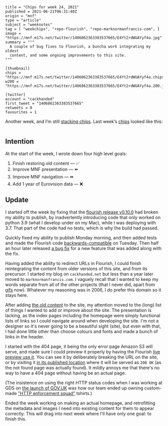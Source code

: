 ```
title = "Chips for week 24, 2021"
published = 2021-06-21T06:31:40Z
origin = "mnf"
type = "article"
subject = "weeknotes"
tag = [ "weekchips", "repo-flourish", "repo-marknormanfrancis-com", ]
image = "https://mnf.m17s.net/twitter/1406862363383537665/E4Yt2rdWUAYyf4a.jpg"
summary = """
  A couple of bug fixes to Flourish, a buncha work integrating my oldest
  content, and some ongoing improvements to this site.
"""

[thumbnail]
chips = "https://mnf.m17s.net/twitter/1406862363383537665/E4Yt2rdWUAYyf4a.chips.jpg"
w200 = "https://mnf.m17s.net/twitter/1406862363383537665/E4Yt2rdWUAYyf4a.200.jpg"

[twitter]
account = "cackhanded"
first_tweet = "1406862363383537665"
retweets = 0
favourites = 1
```

Another week, and I’m still [stacking chips][chips]. Last week’s
[chips][markers] looked like this:

[chips]: /2020/06/19/my-week-in-poker-chips
[markers]: /2020/08/22/my-weekchips-markers

<p class='image'><img src='https://mnf.m17s.net/2021/06/21/E4Yt2rdWUAYyf4a.jpg' alt=''></p>

## Intention

At the start of the week, I wrote down four high level goals:

1. Finish restoring old content — ✅
1. Improve MNF presentation — ⏩
1. Improve MNF navigation — ⏩
1. Add 1 year of Eurovision data — ❌


## Update

I started off the week by fixing that the [flourish release v0.10.0][v0100]
had broken my ability to publish, by inadvertently introducing code that only
worked on python 3.9 (what I develop under on my Mac), while I was deploying
with 3.7. That part of the code had no tests, which is why the build had
passed.

Quickly fixed my ability to publish Monday morning, and then added tests and
made the Flourish code [backwards-compatible][v0101] on Tuesday. Then half an
hour later released [a bug fix][v0102] for a new feature that was added along
with the fix.

[v0100]: /2021/06/11/flourish_release_0_10_0
[v0101]: /2021/06/15/flourish_release_0_10_1
[v0102]: /2021/06/15/flourish_release_0_10_2

Having added the ability to redirect URLs in Flourish, I could finish
reintegrating the content from older versions of this site, and from its
precursor. I started my blog on `cackhanded.net` but less than a year later
moved to `marknormanfrancis.com`. I vaguely recall that I wanted to keep my
words separate from all of the other projects (that I never did, apart from
[gifs][gifs] now). Whatever my reasoning was in 2006, I do prefer this domain
so it stays here.

[gifs]: https://gifs.cackhanded.net/

After adding [the old content][old] to the site, my attention moved to the
(long) list of things I wanted to add or improve about the site. The
presentation is lacking, as the index pages including the homepage were simply
functional lists of links so I could navigate around when developing the site.
I'm not a designer so it's never going to be a beautiful sight (site), but
even with that, I had done little other than choose colours and fonts and made
a bunch of links in the header.

I started with the 404 page, it being the only error page Amazon S3 will
serve, and made sure I could preview it properly by having the Flourish [live
preview use it][404s]. You can see it by deliberately breaking the URL on the
site, or by visiting it [in its published location][404] where it will be
served as `200 OK` (as the not found page was actually found). It mildly
annoys me that there's no way to have a 404 page without having be an actual
page.

(The insistence on using the right HTTP status codes when I was working at
GDS on [the launch of GOV.UK][gov] was how our team ended up owning
custom-made ["HTTP enforcement squad"][es] tshirts.)

Ended the week working on making an actual homepage, and retrofitting the
metadata and images I need into existing content for them to appear correctly.
This will drag into next week where I'll have only one goal: to finish this.


[old]: https://github.com/norm/marknormanfrancis.com/pull/70
[404s]: https://github.com/norm/flourish/commit/2c81ec27f8d0e868337d336f85b9a7019f06e378
[404]: https://marknormanfrancis.com/404
[gov]: https://gds.blog.gov.uk/2012/10/16/gov-uk-the-start/
[es]: https://www.flickr.com/photos/mn_francis/8279823923/
